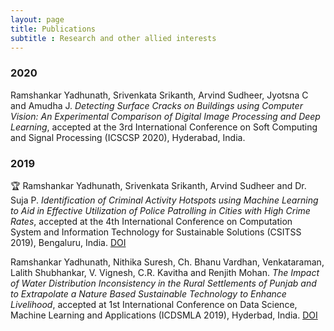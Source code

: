 ```yaml
---
layout: page
title: Publications
subtitle : Research and other allied interests
---
```


### 2020

Ramshankar Yadhunath, Srivenkata Srikanth, Arvind Sudheer, Jyotsna C and Amudha J. *Detecting Surface Cracks on Buildings using Computer Vision: An Experimental Comparison of Digital Image Processing and Deep Learning*, accepted at the 3rd International Conference on Soft Computing and Signal Processing (ICSCSP 2020), Hyderabad, India.

### 2019

🏆 Ramshankar Yadhunath, Srivenkata Srikanth, Arvind Sudheer and Dr. Suja P. *Identification of Criminal Activity Hotspots using Machine Learning to Aid in Effective Utilization of Police Patrolling in Cities with High Crime Rates*, accepted at the 4th International Conference on Computation System and Information Technology for Sustainable Solutions (CSITSS 2019), Bengaluru, India. [DOI](https://ieeexplore.ieee.org/document/9031057)

Ramshankar Yadhunath, Nithika Suresh, Ch. Bhanu Vardhan, Venkataraman, Lalith Shubhankar, V. Vignesh, C.R. Kavitha and Renjith Mohan. *The Impact of Water Distribution Inconsistency in the Rural Settlements of Punjab and to Extrapolate a Nature Based Sustainable Technology to Enhance Livelihood*, accepted at 1st International Conference on Data Science, Machine Learning and Applications (ICDSMLA 2019), Hyderbad, India. [DOI](https://link.springer.com/chapter/10.1007/978-981-15-1420-3_175)


